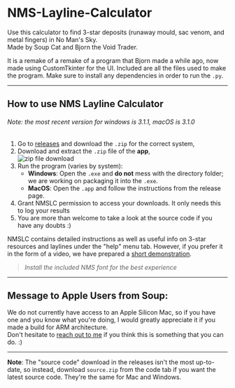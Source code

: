 # NMS-Layline-Calculator

Use this calculator to find 3-star deposits (runaway mould, sac venom, and metal fingers) in No Man's Sky.  
Made by Soup Cat and Bjorn the Void Trader.

It is a remake of a remake of a program that Bjorn made a while ago, now made using CustomTkinter for the UI. Included are all the files used to make the program. Make sure to install any dependencies in order to run the `.py`.

---

## How to use NMS Layline Calculator
<h6>Note: the most recent version for windows is 3.1.1, macOS is 3.1.0</h6>

1. Go to [releases](https://github.com/SoupCat-Py/NMS-Layline-Calculator/releases) and download the `.zip` for the correct system,
2. Download and extract the `.zip` file of the **app**, <br />
![zip file download](https://github.com/user-attachments/assets/4be44035-2028-435d-b853-beedb9c0e8f5)
4. Run the program (varies by system):
   - **Windows**: Open the `.exe` and **do not** mess with the directory folder; we are working on packaging it into the `.exe`.
   - **MacOS**: Open the `.app` and follow the instructions from the release page.
5. Grant NMSLC permission to access your downloads. It only needs this to log your results
6. You are more than welcome to take a look at the source code if you have any doubts :)

NMSLC contains detailed instructions as well as useful info on 3-star resources and laylines under the "help" menu tab. However, if you prefer it in the form of a video, we have prepared a [short demonstration](https://www.youtube.com/watch?v=Ec8QN39GNB8).
>*Install the included NMS font for the best experience*

---

## Message to Apple Users from Soup:

We do not currently have access to an Apple Silicon Mac, so if you have one and you know what you're doing, I would greatly appreciate it if you made a build for ARM architecture. <br />
Don't hesitate to [reach out to me](https://mail.google.com/mail/?view=cm&fs=1&to=soupcat.py@gmail.com) if you think this is something that you can do. :)

---

**Note**: The "source code" download in the releases isn't the most up-to-date, so instead, download `source.zip` from the code tab if you want the latest source code. They're the same for Mac and Windows.
